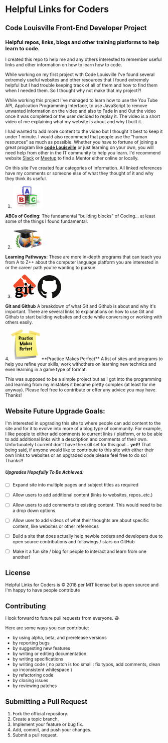 # **Helpful Links for Coders**

## Code Louisville Front-End Developer Project


### Helpful repos, links, blogs and other training platforms to help learn to code. </h3>

I created this repo to help me and any others interested to remember useful links and other information on how to learn how to code.

While working on my first project with Code Louisville I've found several extremely useful websites and other resources that I found extremely helpful
but I had trouble keeping track of all of them and how to find them when I needed them. So I thought why not make that my project?!

While working this project I've managed to learn how to use the You Tube API, Application Programming Interface, to use JavaScript to remove unwanted
information on the video and also to Fade In and Out the video once it was completed or the user decided to replay it. The video is a short video of me
explaining what my website is about and why I built it.

I had wanted to add more content to the video but I thought it best to keep it under 1 minute. I would also recommend that people use the "human resources"
as much as possible. Whether you have to fortune of joining a great program like [**code Louisville**](https://codelouisville.org/) or just learning on your own, you will need help
from other in the IT community to help you learn. I'd recommend website [Slack](https://slack.com/) or [Meetup](https://www.meetup.com/topics/slack/)
 to find a Mentor either online or locally.

 On this site I've created four categories of information. All linked references have my comments or someone else of what they thought of it and why they think its useful.
<!-- added <img src=".."> format to images so I could control the img size -->
1. <img src="img/abcBlocks.png" width=95px>
**ABCs of Coding:** The fundamental "building blocks" of Coding... at least some of the things I found fundamental.
<!-- added <img src=".."> format to images so I could control the img size -->
2. <img src="img/learning-paths.png" width=95px>
**Learning Pathways:** These are more in-depth programs that can teach you from A to Z++ about the computer language platform you are interested in or the career path you're wanting to pursue.
<!-- added <img src=".."> format to images so I could control the img size -->
3. <img src="img/gitLog.png" width=75px> <img src="img/github.png" width=75px>
<p><strong>Git and Github</strong> A breakdown of what Git and Github is about and why it's important. There are several links to explanations on how to use Git and Github to start building websites and code while conversing or working with others easily.</p>
  <!-- added <img src=".."> format to images so I could control the img size -->
4. <img src="img/practiceMakesPerfect.png" width=95px>
**Practice Makes Perfect** A list of sites and programs to help you refine your skills, work withothers on learning new technics and even learning in a game type of format.

 This was supposed to be a simple project but as I got into the programming and learning from my mistakes it became pretty complex \(at least for me anyway\). Please feel free
to contribute or offer any advice you may have. Thanks!


## Website Future Upgrade Goals:
  I'm interested in upgrading this site to where people can add content to the site and for it to evolve into more of a blog type of community.  For example, I like people to either add comments to current links / platform, or to be able to add additional links with a description and comments of their own. Unfortunately I current don’t have the skill set for this goal… **yet!!** That being said, if anyone would like to contribute to this site with either their own links to websites or an upgraded code please feel free to do so! Thanks!!

##### Upgrades Hopefully To Be Achieved:
- [ ] Expand site into multiple pages and subject titles as required
- [ ] Allow users to add additional content \(links to websites, repos..etc.\)
- [ ] Allow users to add comments to existing content. This would need to be a drop down options
- [ ] Allow user to add videos of what their thoughts are about specific content, like websites or other references
- [ ] Build a site that does actually help newbie coders and developers due to open source contributions and followings / stars on GitHub
- [ ] Make it a fun site / blog for people to interact and learn from one another!


## License
Helpful Links for Coders is :copyright: 2018 per MIT license but is open source and I'm happy to have people contribute

## Contributing

I look forward to future pull requests from everyone. :smiley:

Here are some ways you can contribute:

* by using alpha, beta, and prerelease versions
* by reporting bugs
* by suggesting new features
* by writing or editing documentation
* by writing specifications
* by writing code ( no patch is too small : fix typos, add comments, clean up inconsistent whitespace )
* by refactoring code
* by closing issues
* by reviewing patches

## Submitting a Pull Request
1. Fork the official repository.
2. Create a topic branch.
3. Implement your feature or bug fix.
4. Add, commit, and push your changes.
5. Submit a pull request.
